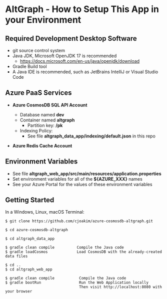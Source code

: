 # AltGraph - How to Setup This App in your Environment

## Required Development Desktop Software

- git source control system
- Java JDK, Microsoft OpenJDK 17 is recommended
  - https://docs.microsoft.com/en-us/java/openjdk/download
- Gradle Build tool 
- A Java IDE is recommended, such as JetBrains IntelliJ or Visual Studio Code

## Azure PaaS Services

- **Azure CosmosDB SQL API Account**
  - Database named **dev**
  - Container named **altgraph**
    - Partition key: **/pk**
  - Indexing Policy:
    - See file **altgraph_data_app/indexing/default.json** in this repo

- **Azure Redis Cache Account**

## Environment Variables

- See file **altgraph_web_app/src/main/resources/application.properties**
- Set environment variables for all of the **${AZURE_XXX}** names
- See your Azure Portal for the values of these environment variables

## Getting Started

In a Windows, Linux, macOS Terminal:

```
$ git clone https://github.com/cjoakim/azure-cosmosdb-altgraph.git

$ cd azure-cosmosdb-altgraph

$ cd altgraph_data_app

$ gradle clean compile          Compile the Java code
$ gradle loadCosmos             Load CosmosDB with the already-created data files

$ cd ..
$ cd altgraph_web_app

$ gradle clean compile           Compile the Java code
$ gradle bootRun                 Run the Web Application locally
                                 Then visit http://localhost:8080 with your browser
```

